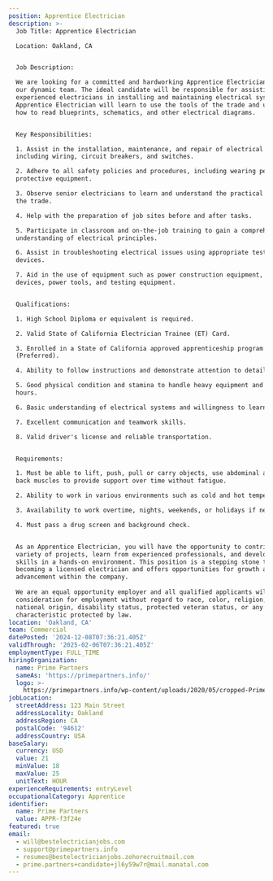 ```yaml
---
position: Apprentice Electrician
description: >-
  Job Title: Apprentice Electrician

  Location: Oakland, CA


  Job Description:

  We are looking for a committed and hardworking Apprentice Electrician to join
  our dynamic team. The ideal candidate will be responsible for assisting our
  experienced electricians in installing and maintaining electrical systems. The
  Apprentice Electrician will learn to use the tools of the trade and understand
  how to read blueprints, schematics, and other electrical diagrams. 


  Key Responsibilities:

  1. Assist in the installation, maintenance, and repair of electrical systems
  including wiring, circuit breakers, and switches.

  2. Adhere to all safety policies and procedures, including wearing personal
  protective equipment.

  3. Observe senior electricians to learn and understand the practical skills of
  the trade.

  4. Help with the preparation of job sites before and after tasks.

  5. Participate in classroom and on-the-job training to gain a comprehensive
  understanding of electrical principles.

  6. Assist in troubleshooting electrical issues using appropriate testing
  devices.

  7. Aid in the use of equipment such as power construction equipment, measuring
  devices, power tools, and testing equipment.


  Qualifications:

  1. High School Diploma or equivalent is required.

  2. Valid State of California Electrician Trainee (ET) Card.

  3. Enrolled in a State of California approved apprenticeship program
  (Preferred).

  4. Ability to follow instructions and demonstrate attention to detail.

  5. Good physical condition and stamina to handle heavy equipment and long
  hours.

  6. Basic understanding of electrical systems and willingness to learn.

  7. Excellent communication and teamwork skills.

  8. Valid driver's license and reliable transportation.


  Requirements:

  1. Must be able to lift, push, pull or carry objects, use abdominal and lower
  back muscles to provide support over time without fatigue.

  2. Ability to work in various environments such as cold and hot temperatures.

  3. Availability to work overtime, nights, weekends, or holidays if necessary.

  4. Must pass a drug screen and background check.


  As an Apprentice Electrician, you will have the opportunity to contribute to a
  variety of projects, learn from experienced professionals, and develop your
  skills in a hands-on environment. This position is a stepping stone towards
  becoming a licensed electrician and offers opportunities for growth and
  advancement within the company.
   
  We are an equal opportunity employer and all qualified applicants will receive
  consideration for employment without regard to race, color, religion, sex,
  national origin, disability status, protected veteran status, or any other
  characteristic protected by law.
location: 'Oakland, CA'
team: Commercial
datePosted: '2024-12-08T07:36:21.405Z'
validThrough: '2025-02-06T07:36:21.405Z'
employmentType: FULL_TIME
hiringOrganization:
  name: Prime Partners
  sameAs: 'https://primepartners.info/'
  logo: >-
    https://primepartners.info/wp-content/uploads/2020/05/cropped-Prime-Partners-Logo-NO-BG-1-1.png
jobLocation:
  streetAddress: 123 Main Street
  addressLocality: Oakland
  addressRegion: CA
  postalCode: '94612'
  addressCountry: USA
baseSalary:
  currency: USD
  value: 21
  minValue: 18
  maxValue: 25
  unitText: HOUR
experienceRequirements: entryLevel
occupationalCategory: Apprentice
identifier:
  name: Prime Partners
  value: APPR-f3f24e
featured: true
email:
  - will@bestelectricianjobs.com
  - support@primepartners.info
  - resumes@bestelectricianjobs.zohorecruitmail.com
  - prime.partners+candidate+jl6y59w7r@mail.manatal.com
---
```


